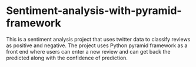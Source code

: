 # Sentiment-analysis-with-pyramid-framework
This is a sentiment analysis project that uses twitter data to classify reviews as positive and negative. The project uses Python pyramid framework as a front end where users can enter a new review and can get back the predicted along with the confidence of prediction.
